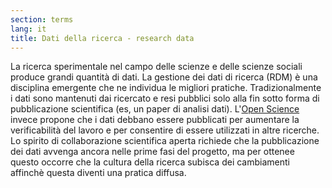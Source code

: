 ```yaml
---
section: terms
lang: it
title: Dati della ricerca - research data
---
```


La ricerca sperimentale nel campo delle scienze e delle scienze sociali produce grandi quantità di dati. La gestione dei dati di ricerca (RDM) è una disciplina emergente che ne individua le migliori pratiche. Tradizionalmente i dati sono mantenuti dai ricercato e resi pubblici solo alla fin sotto forma di pubblicazione scientifica (es, un paper di analisi dati). L'[Open Science](/glossary/it/terms/open-science/) invece propone che i dati debbano essere pubblicati per aumentare la verificabilità del lavoro e per consentire di essere utilizzati in altre ricerche. Lo spirito di collaborazione scientifica aperta richiede che la pubblicazione dei dati avvenga ancora nelle prime fasi del progetto, ma per ottenee questo occorre che la cultura della ricerca subisca dei cambiamenti affinchè questa diventi una pratica diffusa.
